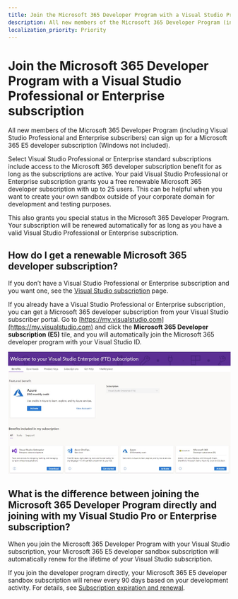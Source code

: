 ```yaml
---
title: Join the Microsoft 365 Developer Program with a Visual Studio Professional or Enterprise subscription
description: All new members of the Microsoft 365 Developer Program (including Visual Studio Professional and Enterprise subscribers) can sign up for a Microsoft 365 E5 developer subscription (Windows not included).
localization_priority: Priority
---
```


# Join the Microsoft 365 Developer Program with a Visual Studio Professional or Enterprise subscription

All new members of the Microsoft 365 Developer Program (including Visual Studio Professional and Enterprise subscribers) can sign up for a Microsoft 365 E5 developer subscription (Windows not included). 

Select Visual Studio Professional or Enterprise standard subscriptions include access to the Microsoft 365 developer subscription benefit for as long as the subscriptions are active. Your paid Visual Studio Professional or Enterprise subscription grants you a free renewable Microsoft 365 developer subscription with up to 25 users. This can be helpful when you want to create your own sandbox outside of your corporate domain for development and testing purposes.

This also grants you special status in the Microsoft 365 Developer Program. Your subscription will be renewed automatically for as long as you have a valid Visual Studio Professional or Enterprise subscription.

## How do I get a renewable Microsoft 365 developer subscription?

If you don’t have a Visual Studio Professional or Enterprise subscription and you want one, see the [Visual Studio subscription](https://visualstudio.microsoft.com/vs/pricing/) page.

If you already have a Visual Studio Professional or Enterprise subscription, you can get a Microsoft 365 developer subscription from your Visual Studio subscriber portal. Go to [https://my.visualstudio.com](https://my.visualstudio.com) and click the **Microsoft 365 Developer subscription (E5)** tile, and you will automatically join the Microsoft 365 developer program with your Visual Studio ID.

![Screen shot of the Visual Studio page with the Microsoft 365 developer subscription tile](images/visual-studio-dev-program-tile.jpg)

## What is the difference between joining the Microsoft 365 Developer Program directly and joining with my Visual Studio Pro or Enterprise subscription?

When you join the Microsoft 365 Developer Program with your Visual Studio subscription, your Microsoft 365 E5 developer sandbox subscription will automatically renew for the lifetime of your Visual Studio subscription. 

If you join the developer program directly, your Microsoft 365 E5 developer sandbox subscription will renew every 90 days based on your development activity. For details, see [Subscription expiration and renewal](subscription-expiration-and-renewal.md).